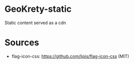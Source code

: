 # GeoKrety-static
Static content served as a cdn

# Sources

* flag-icon-css: https://github.com/lipis/flag-icon-css (MIT)
